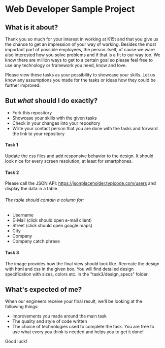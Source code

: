 # Web Developer Sample Project #

## What is it about?
Thank you so much for your interest in working at K15t and that you give us the chance to get an impression of your way of working. Besides the most important part of possible employees, the person itself, of cause we ware also interested how you solve problems and if that is a fit to our way too.
We know there are million ways to get to a certain goal so please feel free to use any technology or framework you need, know and love.

Please view these tasks as your possibility to showcase your skills. Let us know any assumptions you made for the tasks or ideas how they could be further improved.

## But *what* should I do exactly?
* Fork this repository
* Showcase your skills with the given tasks
* Check in your changes into your repository
* Write your contact person that you are done with the tasks and forward the link to your repository

#### Task 1
Update the css files and add responsive behavior to the design.
It should look nice for every screen resolution, at least for smartphones.

#### Task 2
Please call the JSON API: https://jsonplaceholder.typicode.com/users and display the data in a table.

###### The table should contain a column for:
* Username
* E-Mail (click should open e-mail client)
* Street (click should open google maps)
* City
* Company
* Company catch phrase

#### Task 3
The image provides how the final view should look like. Recreate the design with html and css in the given box.
You will find detailed design specification with sizes, colors etc. in the "task3/design_specs" folder.


## What's expected of me?
When our engineers receive your final result, we'll be looking at the following things:

* Improvements you made around the main task
* The quality and style of code written
* The choice of technologies used to complete the task. You are free to use what every you think is needed and helps you to get it done!


Good luck!
